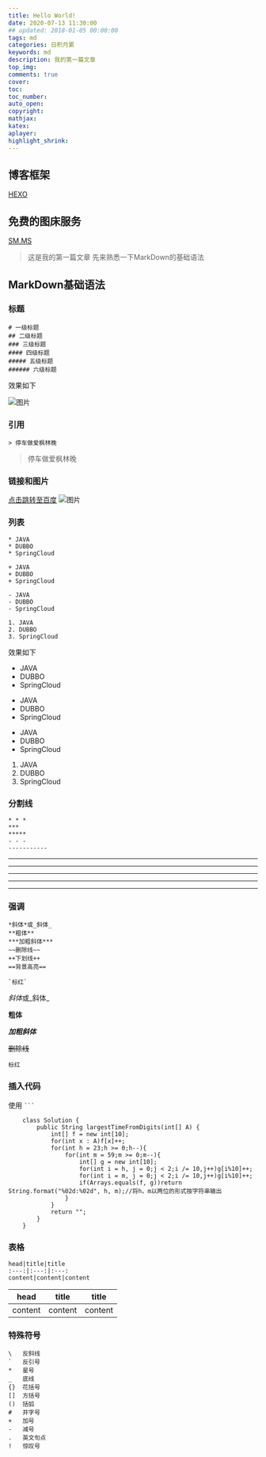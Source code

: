 ```yaml
---
title: Hello World!
date: 2020-07-13 11:30:00
## updated: 2018-01-05 00:00:00
tags: md
categories: 日积月累
keywords: md
description: 我的第一篇文章
top_img:
comments: true
cover:  
toc:  
toc_number:
auto_open:
copyright:
mathjax:
katex:
aplayer:
highlight_shrink:
---
```

## 博客框架
[HEXO](https://hexo.io/)
## 免费的图床服务
[SM.MS](https://sm.ms/)       

> 这是我的第一篇文章 先来熟悉一下MarkDown的基础语法
## MarkDown基础语法
### 标题
```
# 一级标题
## 二级标题
### 三级标题
#### 四级标题
##### 五级标题
###### 六级标题
```

效果如下

![图片](https://i.loli.net/2020/07/14/w8MO1DAZuXBUmyH.png)

### 引用
```
> 停车做爱枫林晚
```
> 停车做爱枫林晚


### 链接和图片
[点击跳转至百度](http://www.baidu.com)
![图片](https://timgsa.baidu.com/timg?image&quality=80&size=b9999_10000&sec=1594641409433&di=bafe065c2d2379984e1a971a0e7d4cab&imgtype=0&src=http%3A%2F%2Fn.sinaimg.cn%2Fsinacn%2Fw1920h1080%2F20180130%2Fbabe-fyrcsrv8730487.jpg)

### 列表
```
* JAVA
* DUBBO
* SpringCloud

+ JAVA
+ DUBBO
+ SpringCloud

- JAVA
- DUBBO
- SpringCloud

1. JAVA
2. DUBBO
3. SpringCloud
```
效果如下
* JAVA
* DUBBO
* SpringCloud

+ JAVA
+ DUBBO
+ SpringCloud

- JAVA
- DUBBO
- SpringCloud

1. JAVA
2. DUBBO
3. SpringCloud

### 分割线
```
* * *
***
*****
- - -
-----------
```
* * *
***
*****
- - -
-----------

### 强调
```
*斜体*或_斜体_
**粗体**
***加粗斜体***
~~删除线~~
++下划线++
==背景高亮==

`标红`
```

*斜体*或_斜体_

**粗体**

***加粗斜体***

~~删除线~~

`标红`

### 插入代码

使用 ` ``` ` 

```
	class Solution {
	    public String largestTimeFromDigits(int[] A) {
	        int[] f = new int[10];
	        for(int x : A)f[x]++;
	        for(int h = 23;h >= 0;h--){
	        	for(int m = 59;m >= 0;m--){
	        		int[] g = new int[10];
	        		for(int i = h, j = 0;j < 2;i /= 10,j++)g[i%10]++;
	        		for(int i = m, j = 0;j < 2;i /= 10,j++)g[i%10]++;
	        		if(Arrays.equals(f, g))return String.format("%02d:%02d", h, m);//将h，m以两位的形式按字符串输出
	        	}
	        }
	        return "";
	    }
	}
```

### 表格
```
head|title|title
:---:|:---:|:---:
content|content|content
```
head|title|title
:---:|:---:|:---:
content|content|content


### 特殊符号

```
\   反斜线
`   反引号
*   星号
_   底线
{}  花括号
[]  方括号
()  括弧
#   井字号
+   加号
-   减号
.   英文句点
!   惊叹号
```


